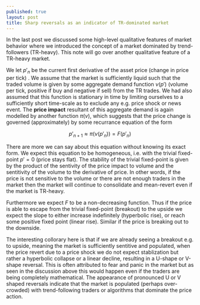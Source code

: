 ```yaml
---
published: true
layout: post
title: Sharp reversals as an indicator of TR-dominated market
---
```


In the last post we discussed some high-level qualitative features of market behavior where we introduced the concept of a market dominated by trend-followers (TR-heavy). This note will go over another qualitative feature of a TR-heavy market.

We let $p'_n$ be the current first derivative of the asset price (change in price per tick) . We assume that the market is sufficiently liquid such that the traded volume is given by some aggregate demand function $\nu(p')$ (volume per tick, positive if buy and negative if sell) from the TR trades. We had also assumed that this function is stationary in time by limiting ourselves to a sufficiently short time-scale as to exclude any e.g. price shock or news event. The **price impact** resultant of this aggregate demand is again modelled by another function $\pi(\nu)$, which suggests that the price change is governed (approximately) by some recurrance equation of the form

$$ p'_{n+1} \approx \pi(\nu(p'_n)) = F(p'_n) $$

There are more we can say about this equation without knowing its exact form. We expect this equation to be homogeneous, i.e. with the trivial fixed-point $p'=0$ (price stays flat). The stability of the trivial fixed-point is given by the product of the sentivity of the price impact to volume and the sentitivity of the volume to the derivative of price. In other words, if the price is not sensitive to the volume or there are not enough traders in the market then the market will continue to consolidate and mean-revert even if the market is TR-heavy.

Furthermore we expect $F$ to be a non-decreasing function. Thus if the price is able to escape from the trivial fixed-point (breakout) to the upside we expect the slope to either increase indefinitely (hyperbolic rise), or reach some positive fixed point (linear rise). Similar if the price is breaking out to the downside.

The interesting collorary here is that if we are already seeing a breakout e.g. to upside, meaning the market is sufficiently sentitive and populated, when the price revert due to a price shock we do not expect stablization but rather a hyperbolic collapse or a linear decline, resulting in a U-shape or V-shape reversal. This is often attributed to fear and panic in the market but as seen in the discussion above this would happen even if the traders are being completely mathematical. The appearance of pronounced U or V shaped reversals indicate that the market is populated (perhaps over-crowded) with trend-following traders or algorithms that dominate the price action.
